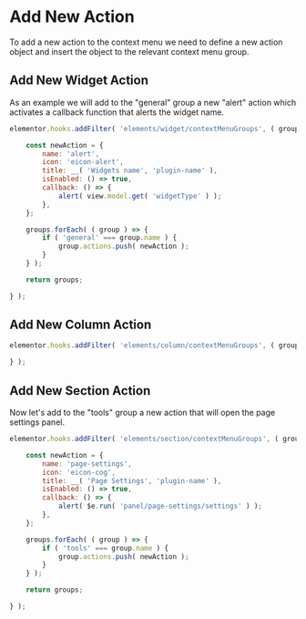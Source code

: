 # Add New Action

To add a new action to the context menu we need to define a new action object and insert the object to the relevant context menu group.

## Add New Widget Action

As an example we will add to the "general" group a new "alert" action which activates a callback function that alerts the widget name.

```js {1}
elementor.hooks.addFilter( 'elements/widget/contextMenuGroups', ( groups, view ) => {

	const newAction = {
		name: 'alert',
		icon: 'eicon-alert',
		title: __( 'Widgets name', 'plugin-name' ),
		isEnabled: () => true,
		callback: () => {
			alert( view.model.get( 'widgetType' ) );
		},
	};

	groups.forEach( ( group ) => {
		if ( 'general' === group.name ) {
			group.actions.push( newAction );
		}
	} );

	return groups;

} );
```

## Add New Column Action

```js {1}
elementor.hooks.addFilter( 'elements/column/contextMenuGroups', ( groups, view ) => {

} );
```

## Add New Section Action

Now let's add to the "tools" group a new action that will open the page settings panel.

```js {1}
elementor.hooks.addFilter( 'elements/section/contextMenuGroups', ( groups, view ) => {

	const newAction = {
		name: 'page-settings',
		icon: 'eicon-cog',
		title: __( 'Page Settings', 'plugin-name' ),
		isEnabled: () => true,
		callback: () => {
			alert( $e.run( 'panel/page-settings/settings' ) );
		},
	};

	groups.forEach( ( group ) => {
		if ( 'tools' === group.name ) {
			group.actions.push( newAction );
		}
	} );

	return groups;

} );
```

